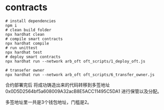 # contracts

```shell
# install dependencies
npm i
# clean build folder
npx hardhat clean
# compile smart contracts
npx hardhat compile
# run unittest
npx hardhat test
# deploy smart contracts
npx hardhat run --network arb_oft oft_scripts/1_deploy_oft.js

# transefer owner 
npx hardhat run --network arb_oft oft_scripts/6_transfer_owner.js
```

合约部署完后 将成功铸造出来的代码转移到多签地址 0x0D5D2564bf5a608009A32acB8E5ACC11495C5DA1  进行保管以及分配。

多签地址里一共是3个钱包地址，门槛是2。


